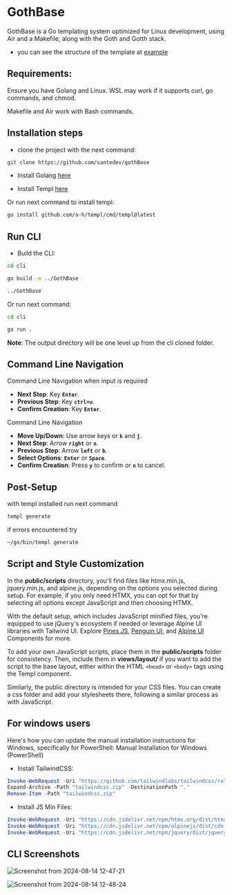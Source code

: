 
# GothBase

GothBase is a Go templating system optimized for Linux development, using Air and a Makefile, along with the Goth and Gotth stack.

- you can see the structure of the template at [example](https://github.com/santedev/gothBase/tree/example)
## Requirements: 
Ensure you have Golang and Linux. WSL may work if it supports curl, go commands, and chmod. 

Makefile and Air work with Bash commands.

## Installation steps
- clone the project with the next command: 
```bash
git clone https://github.com/santedev/gothBase
```

- Install Golang [here](https://go.dev/doc/install)

- Install Templ [here](https://templ.guide/quick-start/installation/)

Or run next command to install templ:
```bash
go install github.com/a-h/templ/cmd/templ@latest
```
## Run CLI
- Build the CLI:
```bash
cd cli
```
```bash
go build -o ../GothBase
```
```bash
../GothBase
```
Or run next command:

```bash
cd cli
```
```bash
go run .
```
**Note**: The output directory will be one level up from the cli cloned folder.
## Command Line Navigation
Command Line Navigation when input is required
- **Next Step**: Key **`Enter`**.
- **Previous Step**: Key **`ctrl+u`**.
- **Confirm Creation**: Key **`Enter`**. 

Command Line Navigation

- **Move Up/Down**: Use arrow keys or **`k`** and **`j`**.
- **Next Step**: Arrow **`right`** or **`n`**.
- **Previous Step**: Arrow **`left`** or **`b`**.
- **Select Options**: **`Enter`** or **`Space`**.
- **Confirm Creation**: Press **`y`** to confirm or **`n`** 
    to cancel.
## Post-Setup
with templ installed run next command 
```bash
templ generate
```
if errors encountered try
```bash
~/go/bin/templ generate
```

## Script and Style Customization

In the **public/scripts** directory, you'll find files like htmx.min.js, jquery.min.js, and alpine.js, depending on the options you selected during setup. For example, if you only need HTMX, you can opt for that by selecting all options except JavaScript and then choosing HTMX.

With the default setup, which includes JavaScript minified files, you're equipped to use jQuery's ecosystem if needed or leverage Alpine UI libraries with Tailwind UI. Explore [Pines JS](https://devdojo.com/pines), [Penguin UI](https://www.penguinui.com/), and [Alpine UI](https://alpinejs.dev/components) Components for more.

To add your own JavaScript scripts, place them in the **public/scripts** folder for consistency. Then, include them in **views/layout/** if you want to add the script to the base layout, either within the HTML `<head>` or `<body>` tags using the Templ component.

Similarly, the public directory is intended for your CSS files. You can create a css folder and add your stylesheets there, following a similar process as with JavaScript.

## For windows users

Here's how you can update the manual installation instructions for Windows, specifically for PowerShell:
Manual Installation for Windows (PowerShell)

- Install TailwindCSS:

```powershell
Invoke-WebRequest -Uri "https://github.com/tailwindlabs/tailwindcss/releases/latest/download/tailwindcss-win-x64.zip" -OutFile "tailwindcss.zip"
Expand-Archive -Path "tailwindcss.zip" -DestinationPath "."
Remove-Item -Path "tailwindcss.zip"
```
- Install JS Min Files:

```powershell
Invoke-WebRequest -Uri "https://cdn.jsdelivr.net/npm/htmx.org/dist/htmx.min.js" -OutFile "public/scripts/htmx.min.js"
Invoke-WebRequest -Uri "https://cdn.jsdelivr.net/npm/alpinejs/dist/cdn.min.js" -OutFile "public/scripts/alpine.js"
Invoke-WebRequest -Uri "https://cdn.jsdelivr.net/npm/jquery/dist/jquery.min.js" -OutFile "public/scripts/jquery.min.js"
```
## CLI Screenshots
![Screenshot from 2024-08-14 12-47-21](https://github.com/user-attachments/assets/b83e15c6-a6dc-4a31-91f2-a4ab67a2c5d3)

![Screenshot from 2024-08-14 12-48-24](https://github.com/user-attachments/assets/c07a7ecd-6b7c-4b3e-ba87-c46326bff46c)
